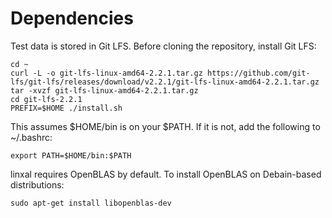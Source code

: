 # Dependencies

Test data is stored in Git LFS. Before cloning the repository, install Git LFS:

    cd ~
    curl -L -o git-lfs-linux-amd64-2.2.1.tar.gz https://github.com/git-lfs/git-lfs/releases/download/v2.2.1/git-lfs-linux-amd64-2.2.1.tar.gz
    tar -xvzf git-lfs-linux-amd64-2.2.1.tar.gz
    cd git-lfs-2.2.1
    PREFIX=$HOME ./install.sh

This assumes $HOME/bin is on your $PATH. If it is not, add the following to ~/.bashrc:

    export PATH=$HOME/bin:$PATH

linxal requires OpenBLAS by default. To install OpenBLAS on Debain-based distributions:

    sudo apt-get install libopenblas-dev
